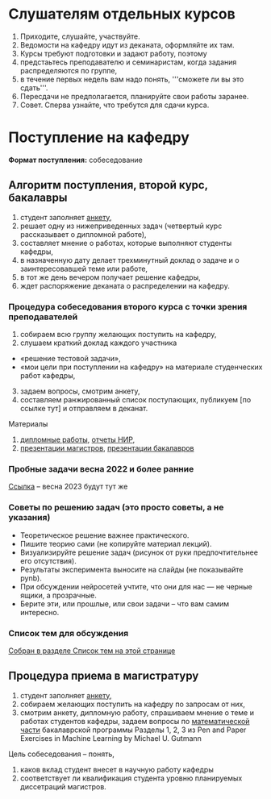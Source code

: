 # Слушателям отдельных курсов
1. Приходите, слушайте, участвуйте. 
2. Ведомости на кафедру идут из деканата, оформляйте их там.
3. Курсы требуют подготовки и задают работу, поэтому
4. предстаьтесь преподавателю и семинаристам, когда задания распределяются по группе,
5. в течение первых недель вам надо понять, '''сможете ли вы это сдать'''.
6. Пересдачи не предполагается, планируйте свои работы заранее.
7. Совет. Сперва узнайте, что требутся для сдачи курса. 

<!--# Поступление в магистратуру: весна 2022 -->
<!-- # Распределение студентов на специализацию «Интеллектуальный анализ данных» -->
<!-- * Весна 2022: Собеседование 18 апреля в 17:00 по адресу [m1p.org/go_zoom](https://m1p.org/go_zoom)
* [Список выступающих тут](https://docs.google.com/spreadsheets/d/1dU-QU9wTlV-V3nvOg8lQFxKHJo72F4I1vDZN031imUY/edit?usp=sharing) -->
<!-- Собеседование 4 курса (МФТИ и внешние) состоится в **мае, июне, июле** по запросу на mlalgorithms(at)gmail.com. -->

# Поступление на кафедру
**Формат поступления:** собеседование

## Алгоритм поступления, второй курс, бакалавры 

1. студент заполняет [анкету](http://bit.ly/1lFrFha),
2. решает одну из нижеприведенных задач (четвертый курс рассказывает о дипломной работе),
3. составляет мнение о работах, которые выполняют студенты кафедры,
4. в назначенную дату делает трехминутный доклад о задаче и о заинтересовавшей теме или работе,
5. в тот же день вечером получает решение кафедры,
6. ждет распоряжение деканата о распределении на кафедру.

### Процедура собеседования второго курса с точки зрения преподавателей
1. cобираем всю группу желающих поступить на кафедру,
2. слушаем краткий доклад каждого участника
  - «решение тестовой задачи»,
  - «мои цели при поступлении на кафедру» на материале студенческих работ кафедры,
3. задаем вопросы, смотрим анкету,
4. составляем ранжированный список поступающих, публикуем [по ссылке тут] и отправляем в деканат.

Материалы
1. [дипломные работы](https://is-mipt.site/ru/materials/thesis/), [отчеты НИР](https://is-mipt.site/ru/materials/nir/), 
2. [презентации магистров](https://www.youtube.com/watch?v=f4C9U59krTE&t=39s), [презентации бакалавров](https://www.youtube.com/watch?v=mmAacGSUvPQ)

### Пробные задачи весна 2022 и более ранние 
[Ссылка](http://www.machinelearning.ru/wiki/index.php?title=%D0%9F%D1%80%D0%BE%D0%B1%D0%BD%D1%8B%D0%B5_%D0%B7%D0%B0%D0%B4%D0%B0%D1%87%D0%B8) – весна 2023 будут тут же 

### Советы по решению задач (это просто советы, а не указания)
- Теоретическое решение важнее практического.
- Пишите теорию сами (не копируйте материал лекций).
- Визуализируйте решение задач (рисунок от руки предпочтительнее его отсутствия).
- Результаты эксперимента выносите на слайды (не показывайте pynb).
- При обсуждении нейросетей учтите, что они для нас — не черные ящики, а прозрачные.
- Берите эти, или прошлые, или свои задачи – что вам самим интересно.

### Список тем для обсуждения
[Собран в разделе Список тем на этой странице](http://www.machinelearning.ru/wiki/index.php?title=%D0%98%D0%BD%D1%82%D0%B5%D0%BB%D0%BB%D0%B5%D0%BA%D1%82%D1%83%D0%B0%D0%BB%D1%8C%D0%BD%D1%8B%D0%B5_%D1%81%D0%B8%D1%81%D1%82%D0%B5%D0%BC%D1%8B_%28%D0%BA%D0%B0%D1%84%D0%B5%D0%B4%D1%80%D0%B0_%D0%9C%D0%A4%D0%A2%D0%98%29/%D0%9F%D1%80%D0%B8%D0%B5%D0%BC_%D1%81%D1%82%D1%83%D0%B4%D0%B5%D0%BD%D1%82%D0%BE%D0%B2#.D0.A1.D0.BF.D0.B8.D1.81.D0.BE.D0.BA_.D1.82.D0.B5.D0.BC_.D0.B4.D0.BB.D1.8F_.D0.BA.D1.80.D0.B0.D1.82.D0.BA.D0.B8.D1.85_.D0.B4.D0.BE.D0.BA.D0.BB.D0.B0.D0.B4.D0.BE.D0.B2) 

## Процедура приема в магистратуру
1. студент заполняет [анкету](http://bit.ly/1lFrFha),
2. cобираем желающих поступить на кафедру по запросам от них,
3. смотрим анкету, дипломную работу, спрашиваем мнение о теме и работах студентов кафедры, задаем вопросы по [математической части](https://arxiv.org/abs/2206.13446) бакалаврской программы Разделы 1, 2, 3 из Pen and Paper Exercises in Machine Learning by Michael U. Gutmann

Цель собеседования – понять, 
1. каков вклад студент внесет в научную работу кафедры
2. соответствует ли квалификация студента уровню планируемых диссетраций магистров. 
